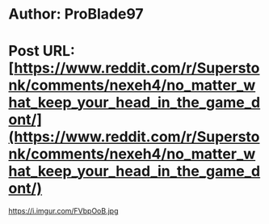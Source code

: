# Author: ProBlade97
# Post URL: [https://www.reddit.com/r/Superstonk/comments/nexeh4/no_matter_what_keep_your_head_in_the_game_dont/](https://www.reddit.com/r/Superstonk/comments/nexeh4/no_matter_what_keep_your_head_in_the_game_dont/)


https://i.imgur.com/FVbpOoB.jpg